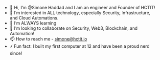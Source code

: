 - 👋 Hi, I’m @Simone Haddad and I am an engineer and Founder of HCTIT! 
- 👀 I’m interested in ALL technology, especially Security, Infrastructure, and Cloud Automations. 
- 🌱 I’m ALWAYS learning
- 💞️ I’m looking to collaborate on Security, Web3, Blockchain, and Automation! 
- 📫 How to reach me - simone@hctit.io
- ⚡ Fun fact: I built my first computer at 12 and have been a proud nerd since! 


